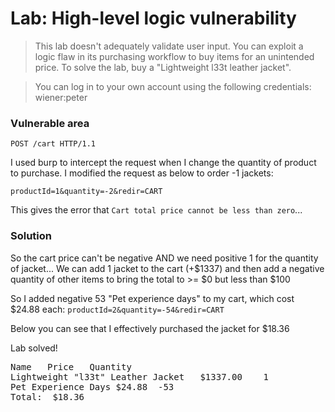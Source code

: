 # Lab: High-level logic vulnerability

>This lab doesn't adequately validate user input. You can exploit a logic flaw in its purchasing workflow to buy items for an unintended price. To solve the lab, buy a "Lightweight l33t leather jacket".

>You can log in to your own account using the following credentials: wiener:peter

### Vulnerable area
`POST /cart HTTP/1.1`


I used burp to intercept the request when I change the quantity of product to purchase. I modified the request as below to order -1 jackets:

`productId=1&quantity=-2&redir=CART`

This gives the error that `Cart total price cannot be less than zero`...

### Solution
So the cart price can't be negative AND we need positive 1 for the quantity of jacket...
We can add 1 jacket to the cart (+$1337) and then add a negative quantity of other items to bring the total to >= $0 but less than $100

So I added negative 53 "Pet experience days" to my cart, which cost $24.88 each: `productId=2&quantity=-54&redir=CART`

Below you can see that I effectively purchased the jacket for $18.36

Lab solved!

<pre>Name	Price	Quantity	
Lightweight "l33t" Leather Jacket	$1337.00	1	
Pet Experience Days	$24.88	-53	
Total:	$18.36</pre>